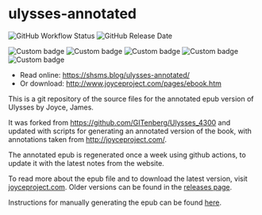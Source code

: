 # ulysses-annotated

<img alt="GitHub Workflow Status" src="https://img.shields.io/github/workflow/status/shsms/ulysses-annotated/Weekly%20rebuild"> <img alt="GitHub Release Date" src="https://img.shields.io/github/release-date/shsms/ulysses-annotated?label=last%20updated">

<img alt="Custom badge" src="https://img.shields.io/endpoint?url=https%3A%2F%2Fshsms.blog%2Fulysses-annotated%2Fbadges%2Fbadge-distinct.json"> <img alt="Custom badge" src="https://img.shields.io/endpoint?url=https%3A%2F%2Fshsms.blog%2Fulysses-annotated%2Fbadges%2Fbadge-total.json"> <img alt="Custom badge" src="https://img.shields.io/endpoint?url=https%3A%2F%2Fshsms.blog%2Fulysses-annotated%2Fbadges%2Fbadge-found.json"> <img alt="Custom badge" src="https://img.shields.io/endpoint?url=https%3A%2F%2Fshsms.blog%2Fulysses-annotated%2Fbadges%2Fbadge-not-found.json"> <img alt="Custom badge" src="https://img.shields.io/endpoint?url=https%3A%2F%2Fshsms.blog%2Fulysses-annotated%2Fbadges%2Fbadge-broken-links.json">

* Read online: https://shsms.blog/ulysses-annotated/
* Or download: http://www.joyceproject.com/pages/ebook.htm

This is a git repository of the source files for the annotated epub version of Ulysses by Joyce, James.

It was forked from https://github.com/GITenberg/Ulysses_4300 and updated with scripts for generating an annotated version of the book,  with annotations taken from http://joyceproject.com/.

The annotated epub is regenerated once a week using github actions, to update it with the latest notes from the website.

To read more about the epub file and to download the latest version,  visit [joyceproject.com](http://www.joyceproject.com/pages/ebook.htm).  Older versions can be found in the [releases page](https://github.com/shsms/ulysses-annotated/releases).

Instructions for manually generating the epub can be found [here](annotations.md).
